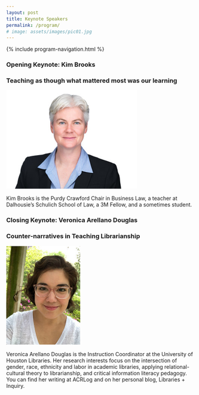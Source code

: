 ```yaml
---
layout: post
title: Keynote Speakers
permalink: /program/
# image: assets/images/pic01.jpg
---
```


{% include program-navigation.html %}

### Opening Keynote: Kim Brooks ###
### Teaching as though what mattered most was our learning ###
![Kim Brooks](/assets/images/Keynote1KimBrooks350p.jpg "Kim Brooks")

<!-- In this session, Kim Brooks takes on the hard question of what the university would look like if what we cared about most was learning:  our own and our students’.  Most of us are so pressed by the daily demands of our jobs – real or perceived – that we forget what motivated us to work in a university setting.  The session will be divided into four parts: (1) what we wish we knew; (2) what our students wish we knew; (3) we what wish our students knew; and (4) who we plan to be, perhaps not in that order! -->

Kim Brooks is the Purdy Crawford Chair in Business Law, a teacher at Dalhousie’s Schulich School of Law, a 3M Fellow, and a sometimes student. 

### Closing Keynote: Veronica Arellano Douglas ###
### Counter-narratives in Teaching Librarianship ###
![Veronica Douglas](/assets/images/Keynote2VeronicaArellanoDouglas197.jpg "Veronica Douglas")

Veronica Arellano Douglas is the Instruction Coordinator at the University of Houston Libraries. Her research interests focus on the intersection of gender, race, ethnicity and labor in academic libraries, applying relational-cultural theory to librarianship, and critical information literacy pedagogy. You can find her writing at ACRLog and on her personal blog, Libraries + Inquiry. 
